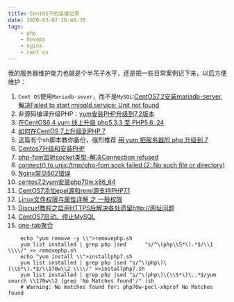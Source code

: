 ```yaml
---
title: CentOS下的运维记录
date: 2020-03-07 16:48:35
tags:
    - php
    - devops
    - nginx
    - cent os
---
```


我的服务器维护能力也就是个半吊子水平，还是把一些日常案例记下来，以后方便维护：

1. `Cent OS`使用`Mariadb-sever`，而不是`MySQL`:[CentOS7.2安装mariadb-server,解决Failed to start mysqld.service: Unit not found][1]
2. 非源码编译升级PHP：[yum安装PHP升级到7.2版本][2]
3. [在CentOS6.4 yum 线上升级 php5.3.3 至 PHP5.6 .24][3]
4. [如何在CentOS 7上升级到PHP 7][4]
5. 这篇有个sh脚本教你备份，强烈推荐 [用 yum 把服务器的 php 升级到 7][5]
6. [Centos7升级和安装PHP][6]
7. [php-fpm监听socket类型-解决Connection refused][7]
8. [connect() to unix:/tmp/php-fpm.sock failed (2: No such file or directory)][8]
9. [Nginx常见502错误][9]
10. [centos7.2yum安装php70w.x86_64][10]
11. [CentOS7添加epel源和remi源支持PHP7.1][11]
12. [Linux文件权限与属性详解 之 一般权限][12]
13. [Discuz!教程之启用HTTPS后解决各处遗留http://网址问题][13]
14. [CentOS7启动、停止MySQL][14]
15. [one-tab聚合][15]

``` shell
    echo "yum remove -y \\">removephp.sh
    yum list installed | grep php |sed      "s/^\(php\\S*\).*$/\\1 \\\\/" >> removephp.sh
    echo "yum install \\">installphp7.sh
    yum list installed | grep php |sed "s/^\(php\)\(\\S*\).*$/\\170w\\2 \\\\/" >>installphp7.sh
    yum list installed | grep php |sed "s/^\(php\)\(\\S*\)\..*$/yum search \\170w\\2 |grep 'No Matches found'/" |sh
    # Warning: No matches found for: php70w-pecl-xhprof No Matches found
```

  [1]: https://blog.csdn.net/yyyyu3/article/details/80090668
  [2]: https://blog.csdn.net/qq_31725371/article/details/83033884
  [3]: https://blog.csdn.net/xfcy1990/article/details/52851510
  [4]: https://cloud.tencent.com/developer/article/1356524
  [5]: https://cloud.tencent.com/developer/article/10057:
  [6]: https://www.cnblogs.com/biaopei/p/7730464.html
  [7]: https://blog.csdn.net/ty_hf/article/details/78483057
  [8]: https://stackoverflow.com/questions/35989291/connect-to-unix-tmp-php-fpm-sock-failed-2-no-such-file-or-directory
  [9]: https://www.cnblogs.com/zhangyin6985/p/6047333.html
  [10]: http://www.511yj.com/centos-yum-php.html
  [11]: https://blog.csdn.net/zhengbin9/article/details/82745758
  [12]: https://www.cnblogs.com/Jimmy1988/p/7243699.html
  [13]: https://blog.csdn.net/lih062624/article/details/77320739
  [14]: https://blog.csdn.net/plg17/article/details/78300416
  [15]: https://www.one-tab.com/page/6mh8vNGYTf2K3oaJA09XLA